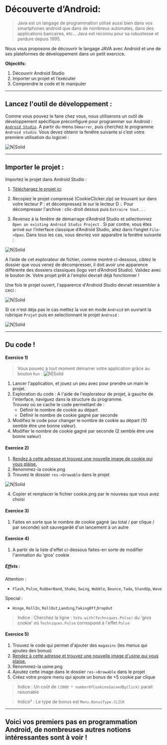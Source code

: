 # Découverte d’Android:    
  
>Java est un langage de programmation utilisé aussi bien dans vos smartphones android que dans de nombreux automates, dans des applications bancaires, etc… 
>Java est reconnu pour sa robustesse et perdure depuis 1995.  
 
Nous vous proposons de découvrir le langage JAVA avec Android et une de ses plateformes de développement dans un petit exercice.  
 
**Objectifs:**

1.	Découvrir Android Studio  
2.	Importer un projet et l’exécuter 
3.	Comprendre le code et le manipuler 
 
---

## Lancez l'outil de développement :  
 
Comme vous pouvez le faire chez vous, nous utiliserons un outil de développement spécifique préconfiguré pour programmer sur Android : [`Android Studio`](http://developer.android.com/sdk/index.html). A partir du menu `Démarrer`, puis cherchez le programme `Android studio`.  Vous devez obtenir la fenêtre suivante si c’est votre première utilisation du logiciel :  
 
 ![N|Solid](http://damien.dabernat.fr/android/android1.jpg)

---

## Importer le projet : 
 
Importez le projet dans Android Studio : 

1.	[Téléchargez le projet ici](http://damien.dabernat.fr/android/CookieClicker.zip)  

2.	Recopiez le projet compressé (CookieClicker.zip) se trouvant sur dans votre lecteur P : et décompressez le sur le lecteur D :. 
Pour décompresser l'archive : clic-droit dessus puis ` Extraire tout... `
 
3.	Revenez à la fenêtre de démarrage d’Android Studio et sélectionnez `Open an existing Android Studio Project` . Si par contre, vous êtes arrivé sur l’interface classique d’Android Studio, allez dans l’onglet `File->Open`. Dans tous les cas, vous devriez voir apparaître la fenêtre suivante : 
 
   ![N|Solid](http://damien.dabernat.fr/android/android2.jpg)

A l’aide de cet explorateur de fichier, comme montré ci-dessous, ciblez le dossier que vous venez de décompresser, il doit avoir une apparence différente des dossiers classiques (logo vert d’Android Studio). Validez avec le bouton `OK`. Votre projet prêt à l'emploi devrait déjà fonctionner ! 
 
Une fois le projet ouvert, l'apparence d'Android Studio devrait ressembler à ceci : 
 
  ![N|Solid](http://damien.dabernat.fr/android/android3.jpg)
  
Si ce n'est déja pas le cas mettez la vue en mode `Android` en ouvrant la rubrique `Projet` puis en selectionnant le projet `Android` :

 ![N|Solid](http://damien.dabernat.fr/android/android5.jpg)
 
--- 
 
## Du code ! 
  
#### Exercice 1)
  
> Vous pouvez à tout moment démarrer votre application grâce au bouton `Run` : ![N|Solid](http://damien.dabernat.fr/android/android4.jpg)

1. Lancer l'application, et jouez un peu avec pour prendre un main le projet.
2. Exploration du code : 
A l'aide de l'explorateur de projet, à gauche de l'interface, naviguez dans la structure du programme.  
Trouvez où se cache le code permettant de : 
    * Définir le nombre de cookie au départ 
    * Définir le nombre de cookie gagné par seconde
3. Modifiez le code pour changer le nombre de cookie au départ (10 semble être une bonne valeur).
4. Modifier le nombre de cookie gagné par seconde (2 semble être une bonne valeur)

#### Exercice 2)

1. [Rendez à cette adresse et trouvez une nouvelle image de cookie qui vous plaise.](https://www.google.fr/search?q=cookie&tbm=isch&tbs=isz:m&*#tbs=isz:m&tbm=isch&q=cookie+png&*)
2. Renommez-la cookie.png
3. Trouvez le dossier `res->Drawable` dans le projet

 ![N|Solid](http://damien.dabernat.fr/android/android6.jpg)

4. Copier et remplacer le fichier cookie.png par le nouveau que vous avez choisi

#### Exercice 3) 

1. Faites en sorte que le nombre de cookie gagné (au total / par clique / par seconde) soit sauvegardé d'un lancement à un autre

#### Exercice 4) 
1. A partir de la liste d'effet ci-dessous faites-en sorte de modifier l'animation du 'gros' cookie
##### Effets :
  
Attention :
* `Flash`, `Pulse`, `RubberBand`, `Shake`, `Swing`, `Wobble`, `Bounce`, `Tada`, `StandUp`, `Wave`

Special  :
* `Hinge`, `RollIn`, `RollOut`,`Landing`,`TakingOff`,`DropOut`
  
> Indice : Cherchez la ligne : `YoYo.with(Techniques.Pulse)` du 'gros cookie' où `Techniques.Pulse` correspond à l'effet `Pulse`

#### Exercice 5) 

1. Trouvez le code qui permet d'ajouter des `magasins` (les menus qui ajoutes des bonus)
2. [Rendez à cette adresse et trouvez une nouvelle image d'usine qui vous plaise.](https://www.google.fr/search?q=cookie&tbm=isch&tbs=isz:m&*#q=factory+png&tbs=isz:i&tbm=isch&*)
3. Renommez-la usine.png
4. Ajoutez cette image dans le dossier `res->Drawable` dans le projet
3. Créez votre propre menu qui ajoute un bonus de +5 cookie par clique

>Indice : Un coût de `(2000 * numberOfCookiesGainedByClick)` parait raisonable

>Indice² : Le type de bonus est `Menu.BonusType.CLICK`

---

## Voici vos premiers pas en programmation Android, de nombreuses autres notions intéressantes sont à voir !





